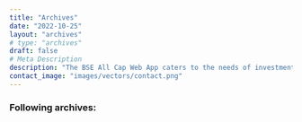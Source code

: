 ```yaml
---
title: "Archives"
date: "2022-10-25"
layout: "archives"
# type: "archives"
draft: false
# Meta Description
description: "The BSE All Cap Web App caters to the needs of investment in stock market and stock analysis of the Indian Stock Market. This Web App is free to use and we are trying hard to keep it FREE FOREVER."
contact_image: "images/vectors/contact.png"
---
```


### Following archives: